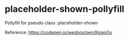 # placeholder-shown-pollyfill
Pollyfill for pseudo class :placeholder-shown

Reference:  https://codepen.io/wesbos/pen/KggoOo
